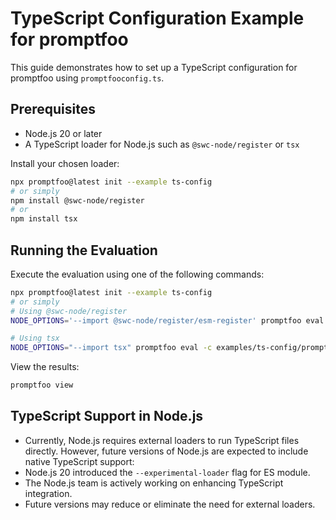 # TypeScript Configuration Example for promptfoo

This guide demonstrates how to set up a TypeScript configuration for promptfoo using `promptfooconfig.ts`.

## Prerequisites

- Node.js 20 or later
- A TypeScript loader for Node.js such as `@swc-node/register` or `tsx`

Install your chosen loader:

```bash
npx promptfoo@latest init --example ts-config
# or simply
npm install @swc-node/register
# or
npm install tsx
```

## Running the Evaluation

Execute the evaluation using one of the following commands:

```bash
npx promptfoo@latest init --example ts-config
# or simply
# Using @swc-node/register
NODE_OPTIONS='--import @swc-node/register/esm-register' promptfoo eval -c examples/ts-config/promptfooconfig.ts

# Using tsx
NODE_OPTIONS="--import tsx" promptfoo eval -c examples/ts-config/promptfooconfig.ts
```

View the results:

```bash
promptfoo view
```

## TypeScript Support in Node.js

- Currently, Node.js requires external loaders to run TypeScript files directly. However, future versions of Node.js are expected to include native TypeScript support:
- Node.js 20 introduced the `--experimental-loader` flag for ES module.
- The Node.js team is actively working on enhancing TypeScript integration.
- Future versions may reduce or eliminate the need for external loaders.
